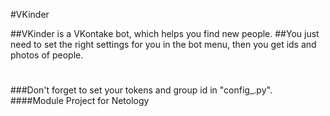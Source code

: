 #VKinder


##VKinder is a VKontake bot, which helps you find new people. 
##You just need to set the right settings for you in the bot menu, then you get ids and photos of people.

#
#
#


###Don't forget to set your tokens and group id in "config_.py".
####Module Project for Netology